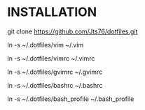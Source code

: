 INSTALLATION
============

git clone https://github.com/Jts76/dotfiles.git

ln -s ~/.dotfiles/vim ~/.vim

ln -s ~/.dotfiles/vimrc ~/.vimrc

ln -s ~/.dotfiles/gvimrc ~/.gvimrc

ln -s ~/.dotfiles/bashrc ~/.bashrc

ln -s ~/.dotfiles/bash_profile ~/.bash_profile
